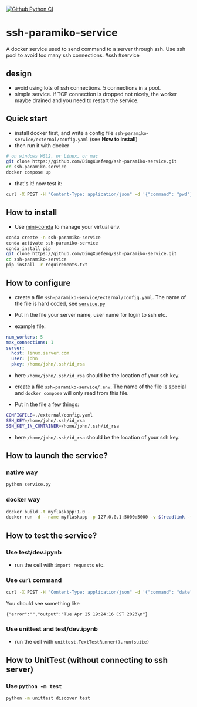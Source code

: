 [![Github Python CI](https://github.com/DingXuefeng/ssh-paramiko-service/actions/workflows/ci.yml/badge.svg?branch=main)](https://github.com/DingXuefeng/ssh-paramiko-service/actions/workflows/ci.yml)

# ssh-paramiko-service
A docker service used to send command to a server through ssh. Use ssh pool to avoid too many ssh connections. #ssh #service

## design
- avoid using lots of ssh connections. 5 connections in a pool.
- simple service. if TCP connection is dropped not nicely, the worker maybe drained and you need to restart the service.

## Quick start
- install docker first, and write a config file `ssh-paramiko-service/external/config.yaml` (see **How to install**)
- then run it with docker
```bash
# on windows WSL2, or Linux, or mac
git clone https://github.com/DingXuefeng/ssh-paramiko-service.git
cd ssh-paramiko-service
docker compose up
```
- that's it! now test it:
```bash
curl -X POST -H "Content-Type: application/json" -d '{"command": "pwd"}' http://localhost:5000/submit
```

## How to install
- Use [mini-conda](https://docs.conda.io/en/latest/miniconda.html) to manage your virtual env.
```bash
conda create -n ssh-paramiko-service
conda activate ssh-paramiko-service
conda install pip
git clone https://github.com/DingXuefeng/ssh-paramiko-service.git
cd ssh-paramiko-service
pip install -r requirements.txt
```

## How to configure
- create a file `ssh-paramiko-service/external/config.yaml`. The name of the file is hard coded, see [`service.py`](service.py)

- Put in the file your server name, user name for login to ssh etc.
- example file:
```yaml
num_workers: 5
max_connections: 1
server:
  host: linux.server.com
  user: john
  pkey: /home/john/.ssh/id_rsa
```
- here `/home/john/.ssh/id_rsa` should be the location of your ssh key.

- create a file `ssh-paramiko-service/.env`. The name of the file is special and `docker compose` will only read from this file.
- Put in the file a few things:
```bash
CONFIGFILE=./external/config.yaml
SSH_KEY=/home/john/.ssh/id_rsa
SSH_KEY_IN_CONTAINER=/home/john/.ssh/id_rsa
```
- here `/home/john/.ssh/id_rsa` should be the location of your ssh key.

## How to launch the service?
### native way
```bash
python service.py
```
### docker way
```bash
docker build -t myflaskapp:1.0 .
docker run -d --name myflaskapp -p 127.0.0.1:5000:5000 -v $(readlink -f external/config.yaml):/app/external/config.yaml:ro -v $(readlink -f ~/.ssh/id_rsa):/home/john/.ssh/id_rsa:ro myflaskapp:1.0
```

## How to test the service?
### Use test/dev.ipynb
- run the cell with `import requests` etc.
### Use `curl` command
```bash
curl -X POST -H "Content-Type: application/json" -d '{"command": "date"}' http://localhost:5000/submit
```
You should see something like
```
{"error":"","output":"Tue Apr 25 19:24:16 CST 2023\n"}
```
### Use unittest and test/dev.ipynb
- run the cell with `unittest.TextTestRunner().run(suite)`

## How to UnitTest (without connecting to ssh server)
### Use `python -m test`
```bash
python -m unittest discover test
```
